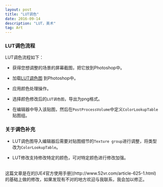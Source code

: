 ```yaml
---
layout: post
title: "LUT调色"
date: 2016-09-14
description: "LUT，美术"
tag: Art
---  
```

### LUT调色流程

LUT调色流程如下：

* 获得您想调整的场景的屏幕截图，把它放到Photoshop中。

* 加载[LUT调色图](http://pan.baidu.com/s/1nvDVPgd) 到Photoshop中。

* 应用颜色处理操作。

* 选择颜色修改后的`LUT调色图`，导出为png格式。

* 在编辑器中导入该贴图，然后在`PostProcessVolume`中定义`ColorLookupTable`贴图组。

### 关于调色补充

* LUT调色图导入编辑器后需要对贴图细节的`Texture group`进行调整，将类型改为`ColorLookupTable`。

* LUT修改支持修改特定的颜色，可对特定颜色进行修改加强。



<br>
这篇文章是在的[UE4官方使用手册](http://www.52vr.com/article-625-1.html)的基础上做的修改，如果发现有不对的地方欢迎与我联系，我会加以修正。
